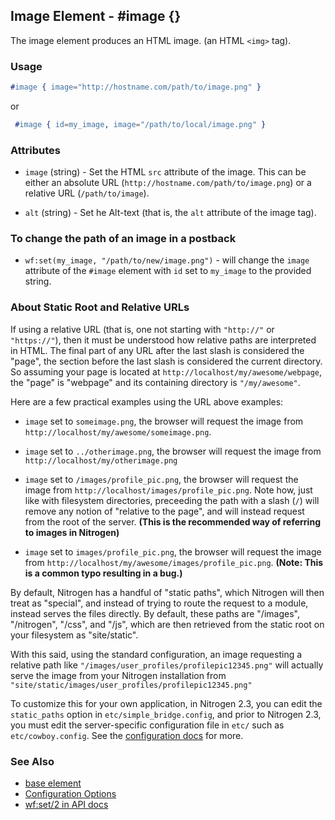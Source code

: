 <!-- dash: #image | Element | ###:Section -->



## Image Element - #image {}

   The image element produces an HTML image. (an HTML `<img>` tag).

### Usage

```erlang
#image { image="http://hostname.com/path/to/image.png" }
```
or
```erlang
 #image { id=my_image, image="/path/to/local/image.png" }

```

### Attributes

* `image` (string) - Set the HTML `src` attribute of the image. This can
  be either an absolute URL (`http://hostname.com/path/to/image.png`) or a
  relative URL (`/path/to/image`).

* `alt` (string) - Set he Alt-text (that is, the `alt` attribute of the
  image tag).

### To change the path of an image in a postback

* `wf:set(my_image, "/path/to/new/image.png")` - will change the `image`
  attribute of the `#image` element with `id` set to `my_image` to the provided
  string.

### About Static Root and Relative URLs

If using a relative URL (that is, one not starting with `"http://"` or
`"https://"`), then it must be understood how relative paths are interpreted in
HTML.  The final part of any URL after the last slash is considered the "page",
the section before the last slash is considered the current directory. So
assuming your page is located at `http://localhost/my/awesome/webpage`, the
"page" is "webpage" and its containing directory is `"/my/awesome"`.

Here are a few practical examples using the URL above examples:
 *  `image` set to `someimage.png`, the browser will request the image
	 from `http://localhost/my/awesome/someimage.png`.

 *  `image` set to `../otherimage.png`, the browser will request the image
	 from `http://localhost/my/otherimage.png`

 *  `image` set to `/images/profile_pic.png`, the browser will request the
	 image from `http://localhost/images/profile_pic.png`. Note how, just like
	 with filesystem directories, preceeding the path with a slash (`/`) will
	 remove any notion of "relative to the page", and will instead request from
	 the root of the server. **(This is the recommended way of referring to
	 images in Nitrogen)**

 *  `image` set to `images/profile_pic.png`, the browser will request the
	 image from `http://localhost/my/awesome/images/profile_pic.png`. **(Note:
	 This is a common typo resulting in a bug.)**

By default, Nitrogen has a handful of "static paths", which Nitrogen will then
treat as "special", and instead of trying to route the request to a module,
instead serves the files directly.  By default, these paths are "/images",
"/nitrogen", "/css", and "/js", which are then retrieved from the static root
on your filesystem as "site/static".

With this said, using the standard configuration, an image requesting a
relative path like `"/images/user_profiles/profilepic12345.png"` will actually
serve the image from your Nitrogen installation from
`"site/static/images/user_profiles/profilepic12345.png"`

To customize this for your own application, in Nitrogen 2.3, you can edit the
`static_paths` option in `etc/simple_bridge.config`, and prior to Nitrogen 2.3,
you must edit the server-specific configuration file in `etc/` such as
`etc/cowboy.config`. See the [configuration docs](config.md) for more.

### See Also

 *  [base element](./element_base.md)
 *  [Configuration Options](./config.md)
 *  [wf:set/2 in API docs](./api.md)
